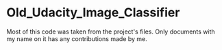 # Old_Udacity_Image_Classifier

Most of this code was taken from the project's files. Only documents with my name on it has any contributions made by me.
